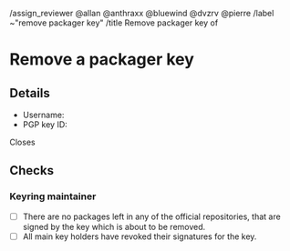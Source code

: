 <!--
This template is used when an existing packager PGP public key needs to be
removed from the distribution's keyring.
It is used by users with a valid main key or a valid packager key after all
steps in an accompanying issue (opened with the template "Remove Packager Key")
have been fulfilled.
-->
/assign_reviewer @allan @anthraxx @bluewind @dvzrv @pierre
/label ~"remove packager key"
/title Remove packager key of <!-- MODIFY: Add the packager's username -->
<!--
Please do not remove the above quick actions, which automatically label the
issue and assign relevant users as reviewers.
-->

# Remove a packager key

## Details

- Username: <!-- MODIFY: Add the @-prefixed username -->
- PGP key ID: <!-- MODIFY: Add the "long format" key ID of the PGP public key here -->

Closes <!-- MODIFY: Add #-prefixed issue number, that will be closed by merging this merge request -->

## Checks

### Keyring maintainer

- [ ] There are no packages left in any of the official repositories, that are
  signed by the key which is about to be removed.
- [ ] All main key holders have revoked their signatures for the key.
